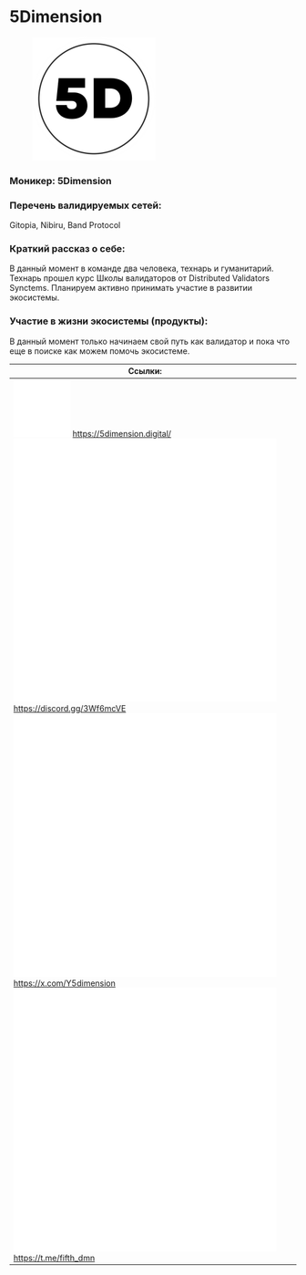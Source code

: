 # 5Dimension

<div align="left">

<figure><img src="../../.gitbook/assets/5D.png" alt="" width="216"><figcaption></figcaption></figure>

</div>

### **Моникер:** 5Dimension

### **Перечень валидируемых сетей:**&#x20;

Gitopia, Nibiru, Band Protocol

### **Краткий рассказ о себе:**&#x20;

В данный момент в команде два человека, технарь и гуманитарий. Технарь прошел курс Школы валидаторов от Distributed Validators Synctems. Планируем активно принимать участие в развитии экосистемы.

### **Участие в жизни экосистемы (продукты):**

В данный момент только начинаем свой путь как валидатор и пока что еще в поиске как можем помочь экосистеме.

<table><thead><tr><th>Ссылки:</th><th data-hidden></th><th data-hidden></th></tr></thead><tbody><tr><td><img src="../../.gitbook/assets/image (53).png" alt="" data-size="line"> <a href="https://5dimension.digital/">https://5dimension.digital/</a><br><img src="../../.gitbook/assets/icons_wb-discord (2).png" alt="" data-size="line"> <a href="https://discord.gg/3Wf6mcVE">https://discord.gg/3Wf6mcVE</a><br><img src="../../.gitbook/assets/image (55).png" alt="" data-size="line"> <a href="https://x.com/Y5dimension">https://x.com/Y5dimension</a><br><img src="../../.gitbook/assets/image (56).png" alt="" data-size="line"> <a href="https://t.me/fifth_dmn">https://t.me/fifth_dmn</a></td><td></td><td></td></tr></tbody></table>

